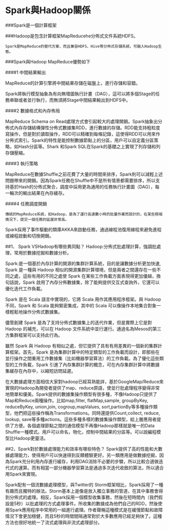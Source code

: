 # Spark與Hadoop關係

###Spark是一個計算框架

###Hadoop是包含計算框架MapReducehe分佈式文件系統HDFS。

 

`Spark是MapReduce的替代方案，而且兼容HDFS、Hive等分佈式存儲系統，可融入Hadoop生態。`

 

###Spark與Hadoop MapReduce優勢如下

####1 中間結果輸出

   MapReduce的計算引擎將中間結果存儲在磁盤上，進行存儲和容錯。

   Spark將執行模型抽象為有向無環圖執行計畫（DAG），這可以將多個Stage的任務串聯或者並行執行，而無須將Stage中間結果輸出到HDFS中。

 

####2 數據格式和內存佈局

  MapReduce  Schema on Read處理方式會引起較大的處理開銷。Spark抽象出分佈式內存存儲結構彈性分佈式數據集RDD，進行數據的存儲。RDD能支持粗粒度寫操作，但是對於讀取操作，RDD可以精確到每條記錄，這使得RDD可以用來作分佈式索引。Spark的特性是能控制數據節點上的分區，用戶可以自定義分區策略，如Hash分區等。Shark 和Spark SQL在Spark的基礎之上實現了列存儲和列存儲壓縮。

 

####3 執行策略

   MapReduce在數據Shuffle之前花費了大量的時間來排序，Spark則可以減輕上述問題帶來的開銷。因為Spark任務在Shuffle中不是所有情景都需要排序，所以支持基於Hash的分佈式聚合，調度中採用更為通用的任務執行計畫圖（DAG），每一輪次的輸出結果在內存緩存。

 

####4 任務調度開銷

    傳統的MapReduce系統，如Hadoop，是為了運行長達數小時的批量作業而設計的，在某些極端情況下，提交一個任務的延遲非常高。

   Spark採用了事件驅動的類庫AKKA來啟動任務，通過線程池復用線程來避免進程或線程啟動和切換開銷。

 

##1、 Spark VSHadoop有哪些異同點？
Hadoop:分佈式批處理計算，強調批處理，常用於數據挖掘和數據分析。

Spark:是一個基於內存計算的開源的集群計算系統，目的是讓數據分析更加快速, Spark 是一種與 Hadoop 相似的開源集群計算環境，但是兩者之間還存在一些不同之處，這些有用的不同之處使 Spark 在某些工作負載方面表現得更加優越，換句話說，Spark 啟用了內存分佈數據集，除了能夠提供交互式查詢外，它還可以優化迭代工作負載。

Spark 是在 Scala 語言中實現的，它將 Scala 用作其應用程序框架。與 Hadoop 不同，Spark 和 Scala 能夠緊密集成，其中的 Scala 可以像操作本地集合對象一樣輕鬆地操作分佈式數據集。

儘管創建 Spark 是為了支持分佈式數據集上的迭代作業，但是實際上它是對 Hadoop 的補充，可以在 Hadoop 文件系統中並行運行。通過名為Mesos的第三方集群框架可以支持此行為。

雖然 Spark 與 Hadoop 有相似之處，但它提供了具有有用差異的一個新的集群計算框架。首先，Spark 是為集群計算中的特定類型的工作負載而設計，即那些在並行操作之間重用工作數據集（比如機器學習算法）的工作負載。為了優化這些類型的工作負載，Spark 引進了內存集群計算的概念，可在內存集群計算中將數據集緩存在內存中，以縮短訪問延遲。

在大數據處理方面相信大家對hadoop已經耳熟能詳，基於GoogleMap/Reduce來實現的Hadoop為開發者提供了map、reduce原語，使並行批處理程序變得非常地簡單和優美。Spark提供的數據集操作類型有很多種，不像Hadoop只提供了Map和Reduce兩種操作。比如map,filter, flatMap,sample, groupByKey, reduceByKey, union,join, cogroup,mapValues, sort,partionBy等多種操作類型，他們把這些操作稱為Transformations。同時還提供Count,collect, reduce, lookup, save等多種actions。這些多種多樣的數據集操作類型，給上層應用者提供了方便。各個處理節點之間的通信模型不再像Hadoop那樣就是唯一的Data Shuffle一種模式。用戶可以命名，物化，控制中間結果的分區等。可以說編程模型比Hadoop更靈活。

 

##2、Spark對於數據處理能力和效率有哪些特色？
Spark提供了高的性能和大數據處理能力，使得用戶可以快速得到反饋體驗更好。另一類應用是做數據挖掘，因為Spark充分利用內存進行緩存，利用DAG消除不必要的步驟，所以比較合適做迭代式的運算。而有相當一部分機器學習算法是通過多次迭代收斂的算法，所以適合用Spark來實現。

Spark配有一個流數據處理模型，與Twitter的 Storm框架相比，Spark採用了一種有趣而且獨特的辦法。Storm基本上是像是放入獨立事務的管道，在其中事務會得到分佈式的處理。相反，Spark採用一個模型收集事務，然後在短時間內（我們假設是5秒）以批處理的方式處理事件。所收集的數據成為他們自己的RDD，然後使用Spark應用程序中常用的一組進行處理。作者聲稱這種模式是在緩慢節點和故障情況下會更加穩健，而且5秒的時間間隔通常對於大多數應用已經足夠快了。這種方法也很好地統一了流式處理與非流式處理部分。